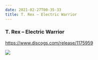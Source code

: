```yaml
---
date: 2021-02-27T00-35-33
title: T. Rex – Electric Warrior
---
```

### T. Rex – Electric Warrior
https://www.discogs.com/release/1175959

![](dayone-moment://0B50DF55F46D4E47A246556C02FE6F7C)
